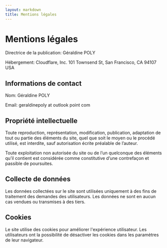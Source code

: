 ```yaml
---
layout: markdown
title: Mentions légales
---
```


# Mentions légales

Directrice de la publication: Géraldine POLY

Hébergement: Cloudflare, Inc. 101 Townsend St, San Francisco, CA 94107 USA

## Informations de contact

Nom: Géraldine POLY

Email: geraldinepoly at outlook point com

## Propriété intellectuelle

Toute reproduction, représentation, modification, publication, adaptation de tout ou partie des éléments du site, quel que soit le moyen ou le procédé utilisé, est interdite, sauf autorisation écrite préalable de l’auteur.

Toute exploitation non autorisée du site ou de l’un quelconque des éléments qu’il contient est considérée comme constitutive d’une contrefaçon et passible de poursuites.

## Collecte de données

Les données collectées sur le site sont utilisées uniquement à des fins de traitement des demandes des utilisateurs. Les données ne sont en aucun cas vendues ou transmises à des tiers.

## Cookies

Le site utilise des cookies pour améliorer l'expérience utilisateur. Les utilisateurs ont la possibilité de désactiver les cookies dans les paramètres de leur navigateur.
